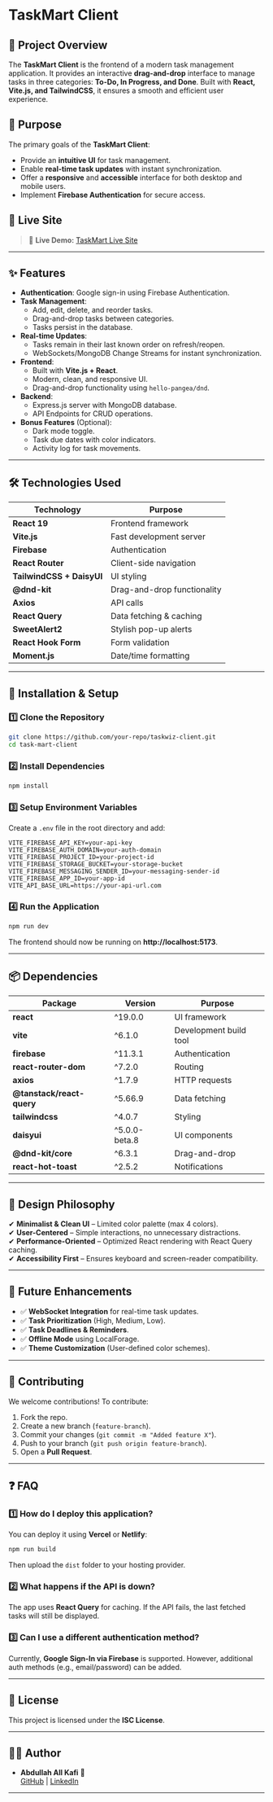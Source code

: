 # TaskMart Client 

## 📌 Project Overview
The **TaskMart Client** is the frontend of a modern task management application. It provides an interactive **drag-and-drop** interface to manage tasks in three categories: **To-Do, In Progress, and Done**. Built with **React, Vite.js, and TailwindCSS**, it ensures a smooth and efficient user experience.

## 🎯 Purpose
The primary goals of the **TaskMart Client**:
- Provide an **intuitive UI** for task management.
- Enable **real-time task updates** with instant synchronization.
- Offer a **responsive** and **accessible** interface for both desktop and mobile users.
- Implement **Firebase Authentication** for secure access.

## 🚀 Live Site
> 🔗 **Live Demo:** [TaskMart Live Site](https://task--mangement-app.web.app/)

---

## ✨ Features
- **Authentication**: Google sign-in using Firebase Authentication.
- **Task Management**:
  - Add, edit, delete, and reorder tasks.
  - Drag-and-drop tasks between categories.
  - Tasks persist in the database.
- **Real-time Updates**:
  - Tasks remain in their last known order on refresh/reopen.
  - WebSockets/MongoDB Change Streams for instant synchronization.
- **Frontend**:
  - Built with **Vite.js + React**.
  - Modern, clean, and responsive UI.
  - Drag-and-drop functionality using `hello-pangea/dnd`.
- **Backend**:
  - Express.js server with MongoDB database.
  - API Endpoints for CRUD operations.
- **Bonus Features** (Optional):
  - Dark mode toggle.
  - Task due dates with color indicators.
  - Activity log for task movements.

---

## 🛠️ Technologies Used
| Technology | Purpose |
|------------|---------|
| **React 19** | Frontend framework |
| **Vite.js** | Fast development server |
| **Firebase** | Authentication |
| **React Router** | Client-side navigation |
| **TailwindCSS + DaisyUI** | UI styling |
| **@dnd-kit** | Drag-and-drop functionality |
| **Axios** | API calls |
| **React Query** | Data fetching & caching |
| **SweetAlert2** | Stylish pop-up alerts |
| **React Hook Form** | Form validation |
| **Moment.js** | Date/time formatting |

---

## 📌 Installation & Setup

### 1️⃣ Clone the Repository
```sh
git clone https://github.com/your-repo/taskwiz-client.git
cd task-mart-client
```

### 2️⃣ Install Dependencies
```sh
npm install
```

### 3️⃣ Setup Environment Variables
Create a `.env` file in the root directory and add:
```
VITE_FIREBASE_API_KEY=your-api-key
VITE_FIREBASE_AUTH_DOMAIN=your-auth-domain
VITE_FIREBASE_PROJECT_ID=your-project-id
VITE_FIREBASE_STORAGE_BUCKET=your-storage-bucket
VITE_FIREBASE_MESSAGING_SENDER_ID=your-messaging-sender-id
VITE_FIREBASE_APP_ID=your-app-id
VITE_API_BASE_URL=https://your-api-url.com
```

### 4️⃣ Run the Application
```sh
npm run dev
```
The frontend should now be running on **http://localhost:5173**.

---

## 📦 Dependencies
| Package | Version | Purpose |
|---------|---------|---------|
| **react** | ^19.0.0 | UI framework |
| **vite** | ^6.1.0 | Development build tool |
| **firebase** | ^11.3.1 | Authentication |
| **react-router-dom** | ^7.2.0 | Routing |
| **axios** | ^1.7.9 | HTTP requests |
| **@tanstack/react-query** | ^5.66.9 | Data fetching |
| **tailwindcss** | ^4.0.7 | Styling |
| **daisyui** | ^5.0.0-beta.8 | UI components |
| **@dnd-kit/core** | ^6.3.1 | Drag-and-drop |
| **react-hot-toast** | ^2.5.2 | Notifications |

---

## 🎨 Design Philosophy
✔ **Minimalist & Clean UI** – Limited color palette (max 4 colors).  
✔ **User-Centered** – Simple interactions, no unnecessary distractions.  
✔ **Performance-Oriented** – Optimized React rendering with React Query caching.  
✔ **Accessibility First** – Ensures keyboard and screen-reader compatibility.  

---

## 🔮 Future Enhancements
- ✅ **WebSocket Integration** for real-time task updates.
- ✅ **Task Prioritization** (High, Medium, Low).
- ✅ **Task Deadlines & Reminders**.
- ✅ **Offline Mode** using LocalForage.
- ✅ **Theme Customization** (User-defined color schemes).

---

## 🤝 Contributing
We welcome contributions! To contribute:
1. Fork the repo.
2. Create a new branch (`feature-branch`).
3. Commit your changes (`git commit -m "Added feature X"`).
4. Push to your branch (`git push origin feature-branch`).
5. Open a **Pull Request**.

---

## ❓ FAQ

### 1️⃣ How do I deploy this application?
You can deploy it using **Vercel** or **Netlify**:
```sh
npm run build
```
Then upload the `dist` folder to your hosting provider.

### 2️⃣ What happens if the API is down?
The app uses **React Query** for caching. If the API fails, the last fetched tasks will still be displayed.

### 3️⃣ Can I use a different authentication method?
Currently, **Google Sign-In via Firebase** is supported. However, additional auth methods (e.g., email/password) can be added.

---

## 📝 License
This project is licensed under the **ISC License**.

---

## 👨‍💻 Author
- **Abdullah All Kafi** 🚀  
  [GitHub](https://github.com/rjkafi) | [LinkedIn](https://www.linkedin.com/in/abdullah-all-kafi/)

---